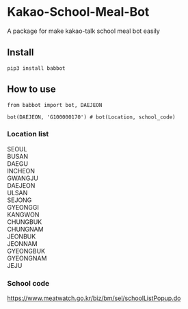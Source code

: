 # Kakao-School-Meal-Bot
A package for make kakao-talk school meal bot easily

## Install
```
pip3 install babbot
```

## How to use
```
from babbot import bot, DAEJEON

bot(DAEJEON, 'G100000170') # bot(Location, school_code)
```

### Location list
SEOUL  
BUSAN  
DAEGU  
INCHEON  
GWANGJU  
DAEJEON  
ULSAN  
SEJONG  
GYEONGGI  
KANGWON  
CHUNGBUK  
CHUNGNAM  
JEONBUK  
JEONNAM  
GYEONGBUK  
GYEONGNAM  
JEJU

### School code
https://www.meatwatch.go.kr/biz/bm/sel/schoolListPopup.do
